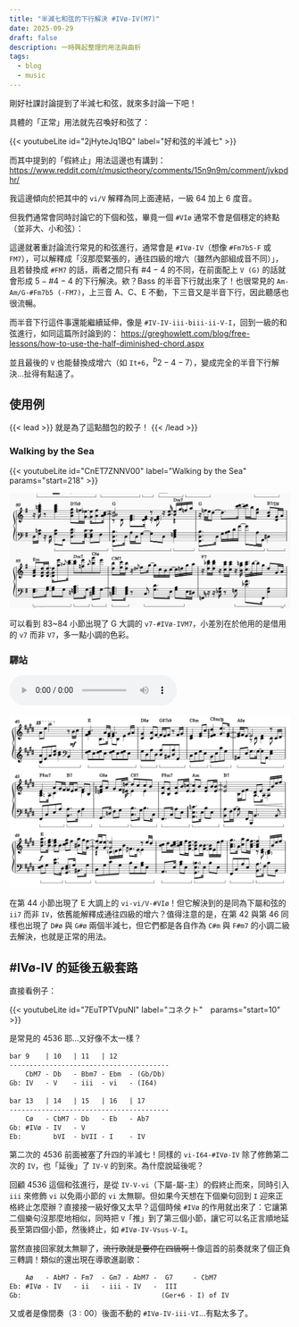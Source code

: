 ```yaml
---
title: "半減七和弦的下行解決 #IVø-IV(M7)"
date: 2025-09-29
draft: false
description: 一時興起整理的用法與曲析
tags:
  - blog
  - music
---
```


剛好社課討論提到了半減七和弦，就來多討論一下吧！

具體的「正常」用法就先召喚好和弦了：

{{< youtubeLite id="2jHyteJq1BQ" label="好和弦的半減七" >}}

而其中提到的「假終止」用法這邊也有講到：
https://www.reddit.com/r/musictheory/comments/15n9n9m/comment/jvkpdhr/

我這邊傾向於把其中的 `vi/V` 解釋為同上面連結，一級 64 加上 6 度音。

但我們通常會同時討論它的下個和弦，畢竟一個 `#VIø` 通常不會是個穩定的終點（並非大、小和弦）：

這邊就著重討論流行常見的和弦進行，通常會是 `#IVø-IV`（想像 `#Fm7b5-F` 或 `FM7`），可以解釋成「沒那麼緊張的，通往四級的增六（雖然內部組成音不同）」，且若替換成 `#FM7` 的話，兩者之間只有 $\#4-4$ 的不同，在前面配上 `V (G)` 的話就會形成 $5-\#4-4$ 的下行解決。欸？Bass 的半音下行就出來了！也很常見的 `Am-Am/G-#Fm7b5 (-FM7)`，上三音 A、C、E 不動，下三音又是半音下行，因此聽感也很流暢。

而半音下行這件事還能繼續延伸，像是 `#IV-IV-iii-biii-ii-V-I`，回到一級的和弦進行，如同這篇所討論到的：
https://greghowlett.com/blog/free-lessons/how-to-use-the-half-diminished-chord.aspx

並且最後的 `V` 也能替換成增六（如 `It+6`，$^b2-4-7$），變成完全的半音下行解決…扯得有點遠了。

## 使用例

{{< lead >}}
 就是為了這點醋包的餃子！
 {{< /lead >}}

### Walking by the Sea

{{< youtubeLite id="CnET7ZNNV00" label="Walking by the Sea" params="start=218" >}}

![Walking by the Sea 譜例](Pasted%20image%2020250930014522.png)

可以看到 $83$~$84$ 小節出現了 G 大調的 `v7-#IVø-IVM7`，小差別在於他用的是借用的 `v7` 而非 `V7`，多一點小調的色彩。

### 驛站

![驛站音檔](14.mp3)

![驛站譜例](Pasted%20image%2020250930014638.png)

在第 $44$ 小節出現了 E 大調上的 `vi-vi/V-#VIø`！但它解決到的是同為下屬和弦的 `ii7` 而非 `IV`，依舊能解釋成通往四級的增六？值得注意的是，在第 $42$ 與第 $46$ 同樣也出現了 `D#ø` 與 `G#ø` 兩個半減七，但它們都是各自作為 `C#m` 與 `F#m7` 的小調二級去解決，也就是正常的用法。
    
## \#IVø-IV 的延後五級套路

直接看例子：

{{< youtubeLite id="7EuTPTVpuNI" label="コネクト"　params="start=10" >}}

是常見的 4536 耶…又好像不太一樣？

```
bar 9    | 10   | 11   | 12
----------------------------------------
    CbM7 - Db   - Bbm7 - Ebm  - (Gb/Db) 
Gb: IV   - V    - iii  - vi   - (I64)

bar 13   | 14   | 15   | 16   | 17 
----------------------------------------
    Cø   - CbM7 - Db   - Eb   - Ab7
Gb: #IVø - IV   - V
Eb:        bVI  - bVII - I    - IV
```

第二次的 4536 前面被塞了升四的半減七！同樣的 `vi-I64-#IVø-IV` 除了修飾第二次的 `IV`，也「延後」了 `IV-V` 的到來。為什麼說延後呢？

回顧 4536 這個和弦進行，是從 `IV-V-vi`（下屬-屬-主）的假終止而來，同時引入 `iii` 來修飾 `vi` 以免兩小節的 `vi` 太無聊。但如果今天想在下個樂句回到 `I` 迎來正格終止怎麼辦？直接接一級好像又太早？這個時候 `#IVø` 的作用就出來了：它讓第二個樂句沒那麼地相似，同時把 `V`「推」到了第三個小節，讓它可以名正言順地延長至第四個小節，然後終止，如 `#IVø-IV-Vsus-V-I`。

當然直接回家就太無聊了，<strike>流行歌就是要停在四級啊！</strike>像這首的前奏就來了個正負三轉調！類似的還出現在導歌進副歌：

```
    Aø   - AbM7 - Fm7  - Gm7 - AbM7 -  G7     - CbM7
Eb: #IVø - IV   - ii   - iii - IV   -  III
Gb:                                   (Ger+6 - I) of IV
```

又或者是像間奏（$3:00$）後面不動的 `#IVø-IV-iii-VI`…有點太多了。